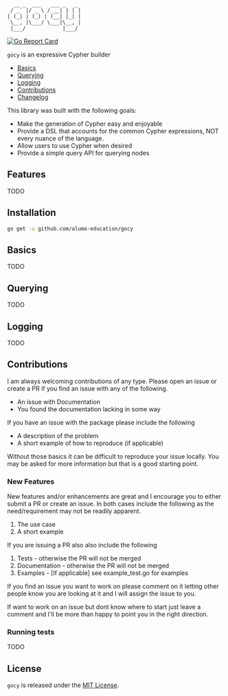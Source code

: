 ```
  __ _  ___   ___ _   _ 
 / _` |/ _ \ / __| | | |
| (_| | (_) | (__| |_| |
 \__, |\___/ \___|\__, |
 |___/            |___/ 
```
[![Go Report Card](https://goreportcard.com/badge/github.com/alumo-education/gocy)](https://goreportcard.com/report/github.com/alumo-education/gocy)

`gocy` is an expressive Cypher builder

* [Basics](#basics)
* [Querying](#querying)
* [Logging](#logging)
* [Contributions](#contributions)
* [Changelog](https://github.com/alumo-education/gocy/blob/master/HISTORY.md)

This library was built with the following goals:

* Make the generation of Cypher easy and enjoyable
* Provide a DSL that accounts for the common Cypher expressions, NOT every nuance of the language.
* Allow users to use Cypher when desired
* Provide a simple query API for querying nodes

## Features

TODO


## Installation

```sh
go get -u github.com/alumo-education/gocy
```


<a name="basics"></a>
## Basics

TODO

<a name="querying"></a>
## Querying

TODO

<a name="logging"></a>
## Logging

TODO

<a name="contributions"></a>
## Contributions

I am always welcoming contributions of any type. Please open an issue or create a PR if you find an issue with any of the following.

* An issue with Documentation
* You found the documentation lacking in some way

If you have an issue with the package please include the following

* A description of the problem
* A short example of how to reproduce (if applicable)

Without those basics it can be difficult to reproduce your issue locally. You may be asked for more information but that is a good starting point.

### New Features

New features and/or enhancements are great and I encourage you to either submit a PR or create an issue. In both cases include the following as the need/requirement may not be readily apparent.

1. The use case
2. A short example

If you are issuing a PR also also include the following

1. Tests - otherwise the PR will not be merged
2. Documentation - otherwise the PR will not be merged
3. Examples - [If applicable] see example_test.go for examples

If you find an issue you want to work on please comment on it letting other people know you are looking at it and I will assign the issue to you.

If want to work on an issue but dont know where to start just leave a comment and I'll be more than happy to point you in the right direction.

### Running tests

TODO

## License

`gocy` is released under the [MIT License](http://www.opensource.org/licenses/MIT).
